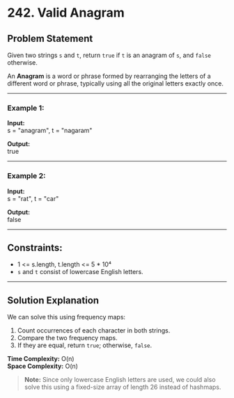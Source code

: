 # 242. Valid Anagram

## Problem Statement
Given two strings `s` and `t`, return `true` if `t` is an anagram of `s`, and `false` otherwise.

An **Anagram** is a word or phrase formed by rearranging the letters of a different word or phrase, typically using all the original letters exactly once.

---

### Example 1:
**Input:**  
s = "anagram", t = "nagaram"  

**Output:**  
true  

---

### Example 2:
**Input:**  
s = "rat", t = "car"  

**Output:**  
false  

---

## Constraints:
- 1 <= s.length, t.length <= 5 * 10⁴  
- `s` and `t` consist of lowercase English letters.  

---

## Solution Explanation
We can solve this using frequency maps:  
1. Count occurrences of each character in both strings.  
2. Compare the two frequency maps.  
3. If they are equal, return `true`; otherwise, `false`.

**Time Complexity:** O(n)  
**Space Complexity:** O(n)  

> **Note:** Since only lowercase English letters are used, we could also solve this using a fixed-size array of length 26 instead of hashmaps.  
